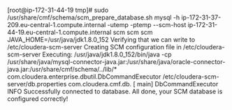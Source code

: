 [root@ip-172-31-44-19 tmp]# sudo /usr/share/cmf/schema/scm_prepare_database.sh mysql -h ip-172-31-37-209.eu-central-1.compute.internal -utemp -ptemp --scm-host ip-172-31-44-19.eu-central-1.compute.internal scm scm scm
JAVA_HOME=/usr/java/jdk1.8.0_152
Verifying that we can write to /etc/cloudera-scm-server
Creating SCM configuration file in /etc/cloudera-scm-server
Executing:  /usr/java/jdk1.8.0_152/bin/java -cp /usr/share/java/mysql-connector-java.jar:/usr/share/java/oracle-connector-java.jar:/usr/share/cmf/schema/../lib/* com.cloudera.enterprise.dbutil.DbCommandExecutor /etc/cloudera-scm-server/db.properties com.cloudera.cmf.db.
[                          main] DbCommandExecutor              INFO  Successfully connected to database.
All done, your SCM database is configured correctly!
